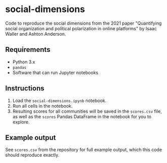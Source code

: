# social-dimensions

Code to reproduce the social dimensions from the 2021 paper "Quantifying social organization and political polarization in online platforms" by Isaac Waller and Ashton Anderson.

## Requirements

* Python 3.x
* `pandas`
* Software that can run Jupyter notebooks

## Instructions

1. Load the `social-dimensions.ipynb` notebook.
2. Run all cells in the notebook.
3. Resulting scores for all communities will be saved in the `scores.csv` file, as well as the `scores` Pandas DataFrame in the notebook for you to explore.

## Example output

See `scores.csv` from the repository for full example output, which this code should reproduce exactly.
